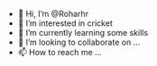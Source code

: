 - 👋 Hi, I’m @Roharhr
- 👀 I’m interested in cricket 
- 🌱 I’m currently learning some skills
- 💞️ I’m looking to collaborate on ...
- 📫 How to reach me ...

<!---
Roharhr/Roharhr is a ✨ special ✨ repository because its `README.md` (this file) appears on your GitHub profile.
You can click the Preview link to take a look at your changes.
--->
